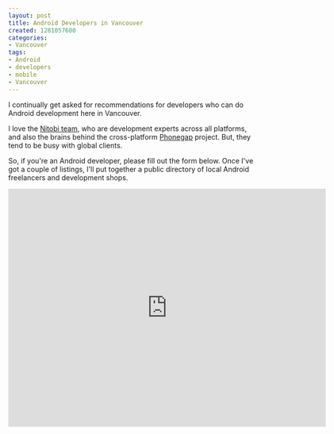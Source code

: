 ```yaml
--- 
layout: post
title: Android Developers in Vancouver
created: 1281057600
categories: 
- Vancouver
tags:
- Android
- developers
- mobile
- Vancouver
---
```

<p>I continually get asked for recommendations for developers who can do Android development here in Vancouver.</p>
<p>I love the <a href="http://nitobi.com">Nitobi team</a>, who are development experts across all platforms, and also the brains behind the cross-platform <a href="http://phonegap.com">Phonegap</a> project. But, they tend to be busy with global clients.</p>
<p>So, if you're an Android developer, please fill out the form below. Once I've got a couple of listings, I'll put together a public directory of local Android freelancers and development shops.</p>
<p><iframe frameborder="0" height="480" src="https://bmannca.batchbook.com/lists/form/3620" width="640"></iframe></p>
